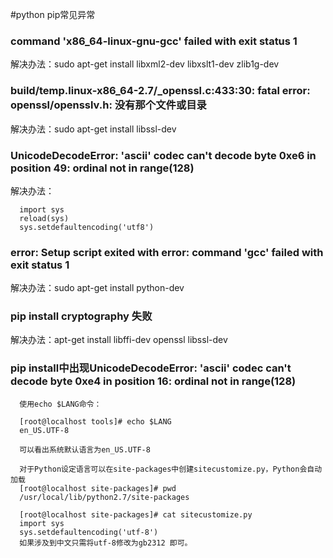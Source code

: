#python pip常见异常

### command 'x86_64-linux-gnu-gcc' failed with exit status 1
解决办法：sudo apt-get install libxml2-dev libxslt1-dev zlib1g-dev 

### build/temp.linux-x86_64-2.7/_openssl.c:433:30: fatal error: openssl/opensslv.h: 没有那个文件或目录
解决办法：sudo apt-get install libssl-dev

### UnicodeDecodeError: 'ascii' codec can't decode byte 0xe6 in position 49: ordinal not in range(128)
解决办法：

      import sys  
      reload(sys)  
      sys.setdefaultencoding('utf8')  

### error: Setup script exited with error: command 'gcc' failed with exit status 1
解决办法：sudo apt-get install python-dev

### pip install cryptography 失败
解决办法：apt-get install libffi-dev openssl libssl-dev


### pip install中出现UnicodeDecodeError: 'ascii' codec can't decode byte 0xe4 in position 16: ordinal not in range(128)


      使用echo $LANG命令：

      [root@localhost tools]# echo $LANG
      en_US.UTF-8

      可以看出系统默认语言为en_US.UTF-8

      对于Python设定语言可以在site-packages中创建sitecustomize.py，Python会自动加载
      [root@localhost site-packages]# pwd
      /usr/local/lib/python2.7/site-packages

      [root@localhost site-packages]# cat sitecustomize.py
      import sys
      sys.setdefaultencoding('utf-8')
      如果涉及到中文只需将utf-8修改为gb2312 即可。
      
      
